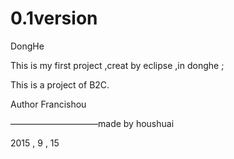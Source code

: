 # 0.1version
DongHe


This is my first project ,creat by eclipse ,in donghe ;

This is a project of B2C.

Author Francishou


——————————made by houshuai

 2015 , 9 , 15
 
